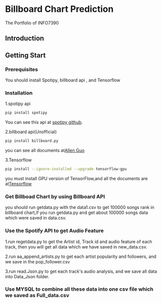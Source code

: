 # Billboard Chart Prediction
The Portfolio of INFO7390
## Introduction

## Getting Start

### Prerequisites
You should install Spotipy, billboard api , and Tensorflow

### Installation
1.spotipy api
```bash
pip install spotipy
```
You can see this api at [spotipy github](https://github.com/plamere/spotipy).

2.billboard api(Unofficial)
```bash
pip install billboard.py
```
you can see all documents at[Allen Guo](https://github.com/guoguo12/billboard-charts)

3.Tensorflow
```bash
pip install --ignore-installed --upgrade tensorflow-gpu 
```
you must install GPU version of TensorFlow,and all the documents are at[Tensorflow](https://www.tensorflow.org/?hl=zh-cn)

### Get Billboad Chart by using Billboard API
you should run getdata.py with the data1.csv to get 100000 songs rank in billboard chart,if you run getdata.py and get about 100000 songs data which were saved in data.csv.

### Use the Spotify API to get Audio Feature
1.run regetdata.py to get the Artist id, Track id and audio feature of each track, then you will get all data which we have saved in new_data.csv. 

2.run aa_append_artists.py to get each artist popularity and followers, and we save in the pop_follower.csv

3.run read.Json.py to get each track's audio analysis, and we save all data into Data_Json folder.

### Use MYSQL to combine all these data into one csv file which we saved as Full_data.csv
